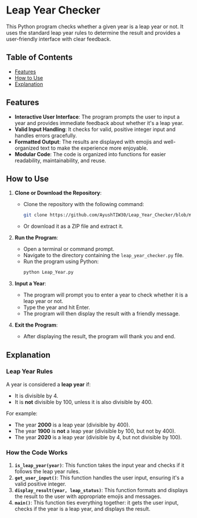# Leap Year Checker

This Python program checks whether a given year is a leap year or not. It uses the standard leap year rules to determine the result and provides a user-friendly interface with clear feedback.

## Table of Contents

- [Features](#features)
- [How to Use](#how-to-use)
- [Explanation](#explanation)

## Features

- **Interactive User Interface**: The program prompts the user to input a year and provides immediate feedback about whether it's a leap year.
- **Valid Input Handling**: It checks for valid, positive integer input and handles errors gracefully.
- **Formatted Output**: The results are displayed with emojis and well-organized text to make the experience more enjoyable.
- **Modular Code**: The code is organized into functions for easier readability, maintainability, and reuse.

## How to Use

1. **Clone or Download the Repository**:
   - Clone the repository with the following command:
     ```bash
     git clone https://github.com/AyushTIW30/Leap_Year_Checker/blob/main/Leap_Year.py
     ```
   - Or download it as a ZIP file and extract it.

2. **Run the Program**:
   - Open a terminal or command prompt.
   - Navigate to the directory containing the `leap_year_checker.py` file.
   - Run the program using Python:
     ```bash
     python Leap_Year.py
     ```

3. **Input a Year**:
   - The program will prompt you to enter a year to check whether it is a leap year or not.
   - Type the year and hit Enter.
   - The program will then display the result with a friendly message.

4. **Exit the Program**:
   - After displaying the result, the program will thank you and end.

## Explanation

### Leap Year Rules
A year is considered a **leap year** if:

- It is divisible by 4.
- It is **not** divisible by 100, unless it is also divisible by 400.

For example:
- The year **2000** is a leap year (divisible by 400).
- The year **1900** is **not** a leap year (divisible by 100, but not by 400).
- The year **2020** is a leap year (divisible by 4, but not divisible by 100).

### How the Code Works

1. **`is_leap_year(year)`**: This function takes the input year and checks if it follows the leap year rules.
2. **`get_user_input()`**: This function handles the user input, ensuring it's a valid positive integer.
3. **`display_result(year, leap_status)`**: This function formats and displays the result to the user with appropriate emojis and messages.
4. **`main()`**: This function ties everything together: it gets the user input, checks if the year is a leap year, and displays the result.




